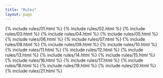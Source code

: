```yaml
---
title: "Rules"
layout: page
---
```



{% include rules/01.html %}
{% include rules/02.html %}
{% include rules/03.html %}
{% include rules/04.html %}
{% include rules/05.html %}
{% include rules/06.html %}
{% include rules/07.html %}
{% include rules/08.html %}
{% include rules/09.html %}
{% include rules/10.html %}
{% include rules/11.html %}
{% include rules/12.html %}
{% include rules/13.html %}
{% include rules/14.html %}
{% include rules/15.html %}
{% include rules/16.html %}
{% include rules/17.html %}
{% include rules/18.html %}
{% include rules/19.html %}
{% include rules/20.html %}
{% include rules/21.html %}
